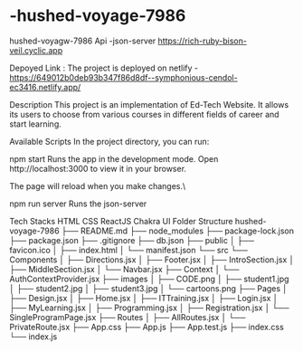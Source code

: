# -hushed-voyage-7986
hushed-voyagw-7986
Api -json-server
https://rich-ruby-bison-veil.cyclic.app


Depoyed Link :
The project is deployed on netlify - https://649012b0deb93b347f86d8df--symphonious-cendol-ec3416.netlify.app/

Description
This project is an implementation of Ed-Tech Website. It allows its users to choose from various courses in different fields of career and start learning.

Available Scripts
In the project directory, you can run:

npm start
Runs the app in the development mode.
Open http://localhost:3000 to view it in your browser.

The page will reload when you make changes.\

npm run server
Runs the json-server

Tech Stacks
HTML
CSS
ReactJS
Chakra UI
Folder Structure
    hushed-voyage-7986
    ├── README.md
    ├── node_modules
    ├── package-lock.json
    ├── package.json
    ├── .gitignore
    ├── db.json
    ├── public
    │   ├── favicon.ico
    │   ├── index.html
    │   └── manifest.json
    └── src
        └── Components
        │   ├── Directions.jsx
        │   ├── Footer.jsx
        │   ├── IntroSection.jsx
        │   ├── MiddleSection.jsx
        │   └── Navbar.jsx
        ├── Context
        │   └── AuthContextProvider.jsx
        ├── images
        │   ├── CODE.png
        │   ├── student1.jpg
        │   ├── student2.jpg
        │   ├── student3.jpg
        │   └── cartoons.png
        ├── Pages
        │   ├── Design.jsx
        │   ├── Home.jsx
        │   ├── ITTraining.jsx
        │   ├── Login.jsx
        │   ├── MyLearning.jsx
        │   ├── Programming.jsx
        │   ├── Registration.jsx
        │   └── SingleProgramPage.jsx
        ├── Routes
        │   ├── AllRoutes.jsx
        │   └── PrivateRoute.jsx
        ├── App.css
        ├── App.js
        ├── App.test.js
        ├── index.css
        └── index.js

